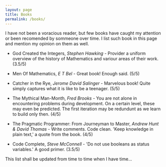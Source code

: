 ```yaml
---
layout: page
title: Books
permalink: /books/
---
```


I have not been a voracious reader, but few books have caught my attention or been recomended by sommeone over time. I list such book in this page and mention my opinion on them as well. 

* God Created the Integers, *Stephen Hawking* - Provider a uniform overview of the history of Mathematics and variour areas of their work. (3.5/5) 

* Men Of Mathematics, *E T Bel* - Great book! Enough said. (5/5)

* Catcher in the Rye, *Jerome David Salinger* - Marvelous book! Quite simply captures what it is like to be a teenager. (5/5)

* The Mythical Man-Month, *Fred Brooks* - You are not alone in encountering problems during development. On a certain level, these may even be predicted. The first iteration may be redundunt as we learn to build only then. (4/5) 

* The Pragmatic Programmer: From Journeyman to Master, *Andrew Hunt & David Thomas* - Write comments. Code clean. 'Keep knowledge in plain text,' a quote from the book. (4/5) 
* Code Complete, *Steve McConnell* - 'Do not use booleans as status variables.' A good primer. (3.5/5)


This list shall be updated from time to time when I have time...
